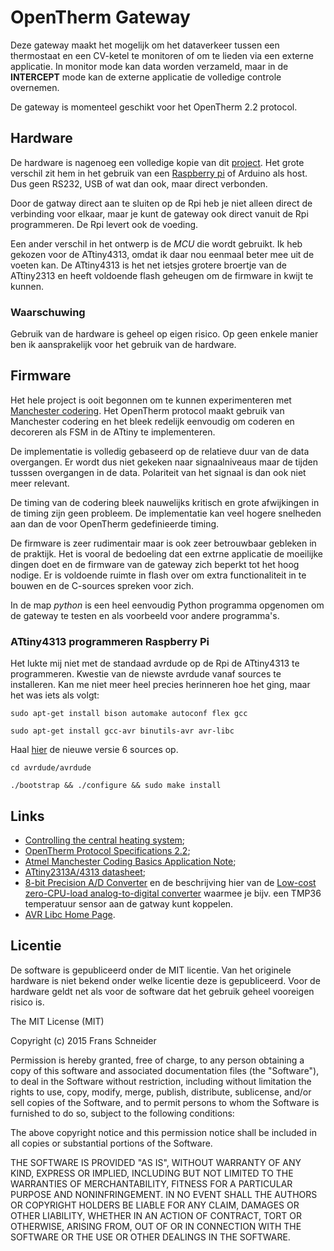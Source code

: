 # OpenTherm Gateway

Deze gateway maakt het mogelijk om het dataverkeer tussen een
thermostaat en een CV-ketel te monitoren of om te lieden via een
externe applicatie. In monitor mode kan data worden verzameld, maar in
de **INTERCEPT** mode kan de externe applicatie de volledige controle
overnemen.

De gateway is momenteel geschikt voor het OpenTherm 2.2 protocol.

## Hardware

De hardware is nagenoeg een volledige kopie van dit
[project](http://otgw.tclcode.com/index.html). Het grote verschil zit
hem in het gebruik van een [Raspberry pi](http://www.raspberrypi.org/)
of Arduino als host. Dus geen RS232, USB of wat dan ook, maar direct
verbonden.

Door de gatway direct aan te sluiten op de Rpi heb je niet alleen
direct de verbinding voor elkaar, maar je kunt de gateway ook direct
vanuit de Rpi programmeren. De Rpi levert ook de voeding.

Een ander verschil in het ontwerp is de *MCU* die wordt gebruikt. Ik
heb gekozen voor de ATtiny4313, omdat ik daar nou eenmaal beter mee
uit de voeten kan.  De ATtiny4313 is het net ietsjes grotere broertje
van de ATtiny2313 en heeft voldoende flash geheugen om de firmware in
kwijt te kunnen.

### Waarschuwing

Gebruik van de hardware is geheel op eigen risico. Op geen enkele
manier ben ik aansprakelijk voor het gebruik van de hardware.

## Firmware

Het hele project is ooit begonnen om te kunnen experimenteren met
[Manchester
codering](http://en.wikipedia.org/wiki/Manchester_code). Het OpenTherm
protocol maakt gebruik van Manchester codering en het bleek redelijk
eenvoudig om coderen en decoreren als FSM in de ATtiny te
implementeren.

De implementatie is volledig gebaseerd op de relatieve duur van de
data overgangen. Er wordt dus niet gekeken naar signaalniveaus maar de
tijden tusssen overgangen in de data. Polariteit van het signaal is
dan ook niet meer relevant.

De timing van de codering bleek nauwelijks kritisch en grote
afwijkingen in de timing zijn geen probleem. De implementatie kan veel
hogere snelheden aan dan de voor OpenTherm gedefinieerde timing.

De firmware is zeer rudimentair maar is ook zeer betrouwbaar gebleken
in de praktijk. Het is vooral de bedoeling dat een extrne applicatie
de moeilijke dingen doet en de firmware van de gateway zich beperkt
tot het hoog nodige. Er is voldoende ruimte in flash over om extra
functionaliteit in te bouwen en de C-sources spreken voor zich.

In de map *python* is een heel eenvoudig Python programma opgenomen om
de gateway te testen en als voorbeeld voor andere programma's.

### ATtiny4313 programmeren Raspberry Pi

Het lukte mij niet met de standaad avrdude op de Rpi de ATtiny4313 te
programmeren. Kwestie van de niewste avrdude vanaf sources te
installeren. Kan me niet meer heel precies herinneren hoe het ging,
maar het was iets als volgt:

`sudo apt-get install bison automake autoconf flex gcc`

`sudo apt-get install gcc-avr binutils-avr avr-libc`

Haal [hier](http://download.savannah.gnu.org/releases/avrdude/) de
nieuwe versie 6 sources op.

`cd avrdude/avrdude`

`./bootstrap && ./configure && sudo make install`

## Links

- [Controlling the central heating system](http://otgw.tclcode.com/index.html);
- [OpenTherm Protocol Specifications 2.2](http://www.domoticaforum.eu/uploaded/Ard%20M/Opentherm%20Protocol%20v2-2.pdf);
- [Atmel Manchester Coding Basics Application Note](http://www.nesweb.ch/downloads/doc9164.pdf);
- [ATtiny2313A/4313 datasheet](http://www.atmel.com/images/doc8246.pdf);
- [8-bit Precision A/D Converter](http://www.atmel.com/Images/doc0953.pdf) en de beschrijving hier van de [Low-cost zero-CPU-load analog-to-digital converter](http://www.keesmoerman.nl/attiny_hw.html) waarmee je bijv. een TMP36 temperatuur sensor aan de gatway kunt koppelen.
- [AVR Libc Home Page](http://www.nongnu.org/avr-libc/).

## Licentie

De software is gepubliceerd onder de MIT licentie. Van het originele
hardware is niet bekend onder welke licentie deze is
gepubliceerd. Voor de hardware geldt net als voor de software dat het
gebruik geheel vooreigen risico is.

The MIT License (MIT)

Copyright (c) 2015 Frans Schneider

Permission is hereby granted, free of charge, to any person obtaining
a copy of this software and associated documentation files (the
"Software"), to deal in the Software without restriction, including
without limitation the rights to use, copy, modify, merge, publish,
distribute, sublicense, and/or sell copies of the Software, and to
permit persons to whom the Software is furnished to do so, subject to
the following conditions:

The above copyright notice and this permission notice shall be
included in all copies or substantial portions of the Software.

THE SOFTWARE IS PROVIDED "AS IS", WITHOUT WARRANTY OF ANY KIND,
EXPRESS OR IMPLIED, INCLUDING BUT NOT LIMITED TO THE WARRANTIES OF
MERCHANTABILITY, FITNESS FOR A PARTICULAR PURPOSE AND
NONINFRINGEMENT. IN NO EVENT SHALL THE AUTHORS OR COPYRIGHT HOLDERS BE
LIABLE FOR ANY CLAIM, DAMAGES OR OTHER LIABILITY, WHETHER IN AN ACTION
OF CONTRACT, TORT OR OTHERWISE, ARISING FROM, OUT OF OR IN CONNECTION
WITH THE SOFTWARE OR THE USE OR OTHER DEALINGS IN THE SOFTWARE.

